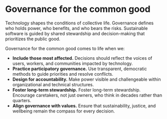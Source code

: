 # Governance for the common good

Technology shapes the conditions of collective life. Governance defines who holds power, who benefits, and who bears the risks. Sustainable software is guided by shared stewardship and decision-making that prioritizes the public good.

Governance for the common good comes to life when we:

- **Include those most affected.** Decisions should reflect the voices of users, workers, and communities impacted by technology.
- **Practice participatory governance.** Use transparent, democratic methods to guide priorities and resolve conflicts.
- **Design for accountability.** Make power visible and challengeable within organizational and technical structures.
- **Foster long-term stewardship.** Foster long-term stewardship. Encourage caretakers, not just owners, who think in decades rather than quarters.
- **Align governance with values.** Ensure that sustainability, justice, and wellbeing remain the compass for every decision.
